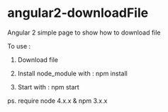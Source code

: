 # angular2-downloadFile
Angular 2 simple page to show how to download file 

To use :

1. Download file 

2. Install node_module with : npm install

3. Start with : npm start


ps. require node 4.x.x & npm 3.x.x
